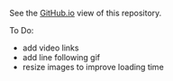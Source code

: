 See the [GitHub.io](https://jaz-jlh.github.io/portfolio.html) view of this repository.

To Do:

<ul>
<li>add video links</li>
<li>add line following gif</li>
<li>resize images to improve loading time</li>
</ul>